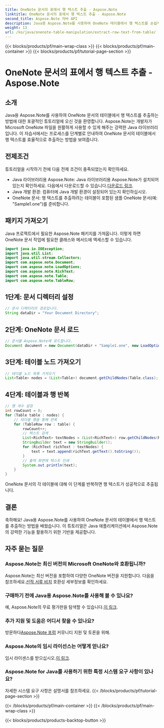 ```yaml
---
title: OneNote 문서의 표에서 행 텍스트 추출 - Aspose.Note
linktitle: OneNote 문서의 표에서 행 텍스트 추출 - Aspose.Note
second_title: Aspose.Note 자바 API
description: Java용 Aspose.Note를 사용하여 OneNote 테이블에서 행 텍스트를 손쉽게 추출하는 방법을 알아보세요. 원활한 통합을 위한 단계별 가이드를 따르세요.
weight: 13
url: /ko/java/onenote-table-manipulation/extract-row-text-from-table/
---
```


{{< blocks/products/pf/main-wrap-class >}}
{{< blocks/products/pf/main-container >}}
{{< blocks/products/pf/tutorial-page-section >}}

# OneNote 문서의 표에서 행 텍스트 추출 - Aspose.Note

## 소개
Java용 Aspose.Note를 사용하여 OneNote 문서의 테이블에서 행 텍스트를 추출하는 방법에 대한 포괄적인 튜토리얼에 오신 것을 환영합니다. Aspose.Note는 개발자가 Microsoft OneNote 파일을 원활하게 사용할 수 있게 해주는 강력한 Java 라이브러리입니다. 이 자습서에서는 프로세스를 단계별로 안내하여 OneNote 문서의 테이블에서 행 텍스트를 효율적으로 추출하는 방법을 보여줍니다.
## 전제조건
튜토리얼을 시작하기 전에 다음 전제 조건이 충족되었는지 확인하세요.
-  Java 라이브러리용 Aspose.Note: Java 라이브러리용 Aspose.Note가 설치되어 있는지 확인하세요. 다음에서 다운로드할 수 있습니다.[다운로드 링크](https://releases.aspose.com/note/java/).
- Java 개발 환경: 컴퓨터에 Java 개발 환경이 설정되어 있는지 확인하십시오.
- OneNote 문서: 행 텍스트를 추출하려는 테이블이 포함된 샘플 OneNote 문서(예: "Sample1.one")를 준비합니다.
## 패키지 가져오기
Java 프로젝트에서 필요한 Aspose.Note 패키지를 가져옵니다. 이렇게 하면 OneNote 문서 작업에 필요한 클래스와 메서드에 액세스할 수 있습니다.
```java
import java.io.IOException;
import java.util.List;
import java.util.stream.Collectors;
import com.aspose.note.Document;
import com.aspose.note.LoadOptions;
import com.aspose.note.RichText;
import com.aspose.note.Table;
import com.aspose.note.TableRow;
```
## 1단계: 문서 디렉터리 설정
```java
// 문서 디렉터리의 경로입니다.
String dataDir = "Your Document Directory";
```
## 2단계: OneNote 문서 로드
```java
// 문서를 Aspose.Note에 로드합니다.
Document document = new Document(dataDir + "Sample1.one", new LoadOptions());
```
## 3단계: 테이블 노드 가져오기
```java
// 테이블 노드 목록 가져오기
List<Table> nodes = (List<Table>) document.getChildNodes(Table.class);
```
## 4단계: 테이블과 행 반복
```java
// 행 개수 설정
int rowCount = 0;
for (Table table : nodes) {
    // 테이블 행을 통해 반복
    for (TableRow row : table) {
        rowCount++;
        // 텍스트 검색
        List<RichText> textNodes = (List<RichText>) row.getChildNodes(RichText.class);
        StringBuilder text = new StringBuilder();
        for (RichText richText : textNodes) {
            text = text.append(richText.getText().toString());
        }
        // 출력 화면에 텍스트 인쇄
        System.out.println(text);
    }
}
```
OneNote 문서의 각 테이블에 대해 이 단계를 반복하면 행 텍스트가 성공적으로 추출됩니다.
## 결론
축하해요! Java용 Aspose.Note를 사용하여 OneNote 문서의 테이블에서 행 텍스트를 추출하는 방법을 배웠습니다. 이 튜토리얼은 Java 애플리케이션에서 Aspose.Note의 강력한 기능을 활용하기 위한 기반을 제공합니다.
## 자주 묻는 질문
### Aspose.Note는 최신 버전의 Microsoft OneNote와 호환됩니까?
 Aspose.Note는 최신 버전을 포함하여 다양한 OneNote 버전을 지원합니다. 다음을 참조하세요.[선적 서류 비치](https://reference.aspose.com/note/java/) 호환성 세부정보를 확인하세요.
### 구매하기 전에 Java용 Aspose.Note를 사용해 볼 수 있나요?
예, Aspose.Note의 무료 평가판을 탐색할 수 있습니다.[이 링크](https://releases.aspose.com/).
### 추가 지원 및 도움은 어디서 찾을 수 있나요?
 방문하다[Aspose.Note 포럼](https://forum.aspose.com/c/note/28) 커뮤니티 지원 및 토론을 위해.
### Aspose.Note의 임시 라이선스는 어떻게 얻나요?
 임시 라이센스를 받으십시오.[이 링크](https://purchase.aspose.com/temporary-license/).
### Aspose.Note for Java를 사용하기 위한 특정 시스템 요구 사항이 있나요?
자세한 시스템 요구 사항은 설명서를 참조하세요.
{{< /blocks/products/pf/tutorial-page-section >}}

{{< /blocks/products/pf/main-container >}}
{{< /blocks/products/pf/main-wrap-class >}}

{{< blocks/products/products-backtop-button >}}
